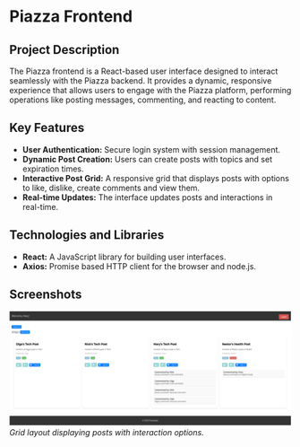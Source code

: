 # Piazza Frontend

## Project Description

The Piazza frontend is a React-based user interface designed to interact seamlessly with the Piazza backend. It provides a dynamic, responsive experience that allows users to engage with the Piazza platform, performing operations like posting messages, commenting, and reacting to content.

## Key Features

- **User Authentication:** Secure login system with session management.
- **Dynamic Post Creation:** Users can create posts with topics and set expiration times.
- **Interactive Post Grid:** A responsive grid that displays posts with options to like, dislike, create comments and view them.
- **Real-time Updates:** The interface updates posts and interactions in real-time.

## Technologies and Libraries

- **React:** A JavaScript library for building user interfaces.
- **Axios:** Promise based HTTP client for the browser and node.js.


## Screenshots

![Post Grid](screenshots/frontend.png)
*Grid layout displaying posts with interaction options.*

